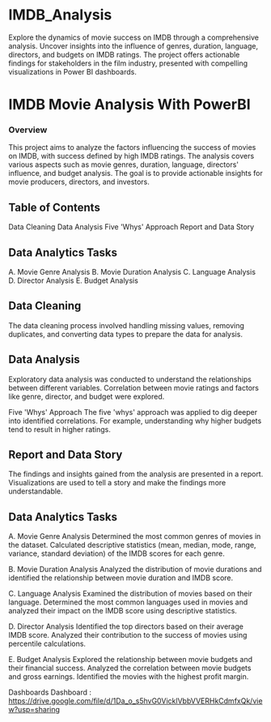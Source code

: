 # IMDB_Analysis
Explore the dynamics of movie success on IMDB through a comprehensive analysis. Uncover insights into the influence of genres, duration, language, directors, and budgets on IMDB ratings. The project offers actionable findings for stakeholders in the film industry, presented with compelling visualizations in Power BI dashboards.

# IMDB Movie Analysis With PowerBI
### Overview
This project aims to analyze the factors influencing the success of movies on IMDB, with success defined by high IMDB ratings. The analysis covers various aspects such as movie genres, duration, language, directors' influence, and budget analysis. The goal is to provide actionable insights for movie producers, directors, and investors.

## Table of Contents
Data Cleaning
Data Analysis
Five 'Whys' Approach
Report and Data Story
## Data Analytics Tasks
A. Movie Genre Analysis
B. Movie Duration Analysis
C. Language Analysis
D. Director Analysis
E. Budget Analysis
## Data Cleaning
The data cleaning process involved handling missing values, removing duplicates, and converting data types to prepare the data for analysis.

## Data Analysis
Exploratory data analysis was conducted to understand the relationships between different variables. Correlation between movie ratings and factors like genre, director, and budget were explored.

Five 'Whys' Approach
The five 'whys' approach was applied to dig deeper into identified correlations. For example, understanding why higher budgets tend to result in higher ratings.

## Report and Data Story
The findings and insights gained from the analysis are presented in a report. Visualizations are used to tell a story and make the findings more understandable.

## Data Analytics Tasks
A. Movie Genre Analysis
Determined the most common genres of movies in the dataset. Calculated descriptive statistics (mean, median, mode, range, variance, standard deviation) of the IMDB scores for each genre.

B. Movie Duration Analysis
Analyzed the distribution of movie durations and identified the relationship between movie duration and IMDB score.

C. Language Analysis
Examined the distribution of movies based on their language. Determined the most common languages used in movies and analyzed their impact on the IMDB score using descriptive statistics.

D. Director Analysis
Identified the top directors based on their average IMDB score. Analyzed their contribution to the success of movies using percentile calculations.

E. Budget Analysis
Explored the relationship between movie budgets and their financial success. Analyzed the correlation between movie budgets and gross earnings. Identified the movies with the highest profit margin.

Dashboards
Dashboard : https://drive.google.com/file/d/1Da_o_s5hvG0VicklVbbVVERHkCdmfxQk/view?usp=sharing
